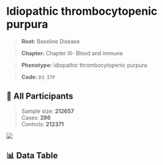 # Idiopathic thrombocytopenic purpura

> **Root:** Baseline Disease  

> **Chapter:** Chapter III- Blood and immune  

> **Phenotype:** Idiopathic thrombocytopenic purpura  

> **Code:** `D3_ITP`

## 🧪 All Participants  
> Sample size: **212657**  
> Cases: **286**  
> Controls: **212371**
<img src="/Sensitive/Figures/ALL/Incidence/D3_ITP.png"/>

## 📊 Data Table
<CsvTableMRF src="/Sensitive/Data/ALL/Incidence/COX_D3_ITP.csv"/>

